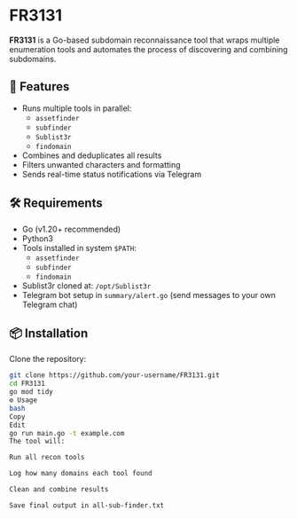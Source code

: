 # FR3131

**FR3131** is a Go-based subdomain reconnaissance tool that wraps multiple enumeration tools and automates the process of discovering and combining subdomains.

## 🚀 Features

- Runs multiple tools in parallel:
  - `assetfinder`
  - `subfinder`
  - `Sublist3r`
  - `findomain`
- Combines and deduplicates all results
- Filters unwanted characters and formatting
- Sends real-time status notifications via Telegram

## 🛠 Requirements

- Go (v1.20+ recommended)
- Python3
- Tools installed in system `$PATH`:
  - `assetfinder`
  - `subfinder`
  - `findomain`
- Sublist3r cloned at: `/opt/Sublist3r`
- Telegram bot setup in `summary/alert.go` (send messages to your own Telegram chat)

## 📦 Installation

Clone the repository:

```bash
git clone https://github.com/your-username/FR3131.git
cd FR3131
go mod tidy
⚙️ Usage
bash
Copy
Edit
go run main.go -t example.com
The tool will:

Run all recon tools

Log how many domains each tool found

Clean and combine results

Save final output in all-sub-finder.txt
